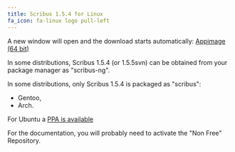 ```yaml
---
title: Scribus 1.5.4 for Linux
fa_icon: fa-linux logo pull-left
---
```

A new window will open and the download starts automatically:
<i class="fa fa-download" aria-hidden="true"></i> [Appimage (64 bit)](https://sourceforge.net/projects/scribus/files/scribus-devel/1.5.4/scribus-1.5.4-linux-x86_64.AppImage/download?target=_blank)

In some distributions, Scribus 1.5.4 (or 1.5.5svn) can be obtained from your package manager as "scribus-ng".

In some distributions, only Scribus 1.5.4 is packaged as "scribus":

- Gentoo,
- Arch.

For Ubuntu a [PPA is available](https://launchpad.net/~scribus/+archive/ppa?target=_blank)

For the documentation, you will probably need to activate the "Non Free" Repository.
